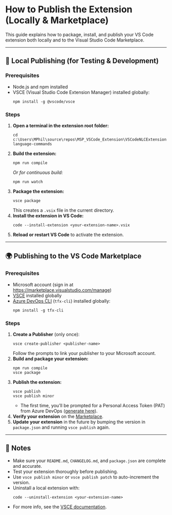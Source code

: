 # How to Publish the Extension (Locally & Marketplace)

This guide explains how to package, install, and publish your VS Code extension both locally and to the Visual Studio Code Marketplace.

---

## 🚀 Local Publishing (for Testing & Development)

### Prerequisites
- Node.js and npm installed
- VSCE (Visual Studio Code Extension Manager) installed globally:
  ```pwsh
  npm install -g @vscode/vsce
  ```

### Steps
1. **Open a terminal in the extension root folder:**
   ```pwsh
   cd c:\Users\MPhil\source\repos\MSP_VSCode_Extension\VSCodeNLCExtension\natural-language-commands
   ```
2. **Build the extension:**
   ```pwsh
   npm run compile
   ```
   _Or for continuous build:_
   ```pwsh
   npm run watch
   ```
3. **Package the extension:**
   ```pwsh
   vsce package
   ```
   This creates a `.vsix` file in the current directory.
4. **Install the extension in VS Code:**
   ```pwsh
   code --install-extension <your-extension-name>.vsix
   ```
5. **Reload or restart VS Code** to activate the extension.

---

## 🌍 Publishing to the VS Code Marketplace

### Prerequisites
- Microsoft account (sign in at https://marketplace.visualstudio.com/manage)
- [VSCE](https://code.visualstudio.com/api/working-with-extensions/publishing-extension) installed globally
- [Azure DevOps CLI](https://aka.ms/azure-devops-cli) (`tfx-cli`) installed globally:
  ```pwsh
  npm install -g tfx-cli
  ```

### Steps
1. **Create a Publisher** (only once):
   ```pwsh
   vsce create-publisher <publisher-name>
   ```
   Follow the prompts to link your publisher to your Microsoft account.
2. **Build and package your extension:**
   ```pwsh
   npm run compile
   vsce package
   ```
3. **Publish the extension:**
   ```pwsh
   vsce publish
   vsce publish minor
   ```
   - The first time, you’ll be prompted for a Personal Access Token (PAT) from Azure DevOps ([generate here](https://dev.azure.com)).
4. **Verify your extension** on the [Marketplace](https://marketplace.visualstudio.com/vscode).
5. **Update your extension** in the future by bumping the version in `package.json` and running `vsce publish` again.

---

## 📝 Notes
- Make sure your `README.md`, `CHANGELOG.md`, and `package.json` are complete and accurate.
- Test your extension thoroughly before publishing.
- Use `vsce publish minor` or `vsce publish patch` to auto-increment the version.
- Uninstall a local extension with:
  ```pwsh
  code --uninstall-extension <your-extension-name>
  ```
- For more info, see the [VSCE documentation](https://code.visualstudio.com/api/working-with-extensions/publishing-extension).
